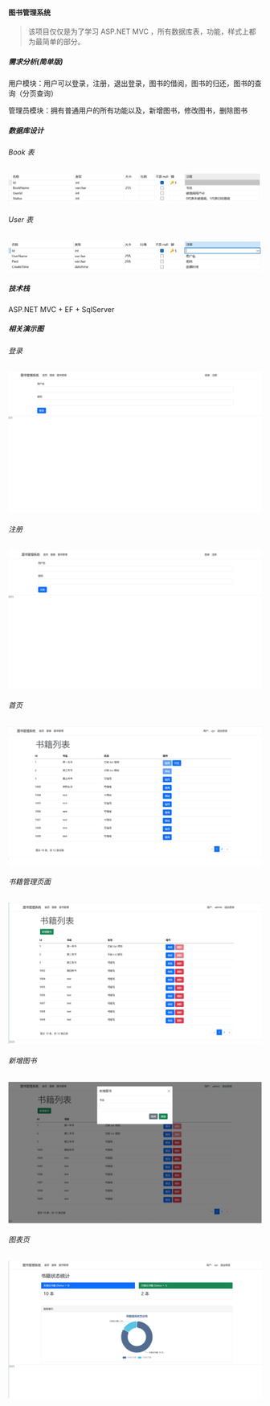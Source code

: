 #### 图书管理系统

> 该项目仅仅是为了学习 ASP.NET MVC ，所有数据库表，功能，样式上都为最简单的部分。

##### 需求分析(简单版)

用户模块：用户可以登录，注册，退出登录，图书的借阅，图书的归还，图书的查询（分页查询）

管理员模块：拥有普通用户的所有功能以及，新增图书，修改图书，删除图书

##### 数据库设计

###### Book 表

![](./img/Book.png)

###### User 表

![](./img/User.png)

##### 技术栈

ASP.NET MVC + EF + SqlServer

##### 相关演示图

###### 登录

![](./img/登录.png)

###### 注册

![](./img/注册.png)

###### 首页

![](./img/首页.png)

###### 书籍管理页面

![](./img/书籍管理页面.png)

###### 新增图书

![](./img/新增图书.png)

###### 图表页

![](./img/图表页.png)

